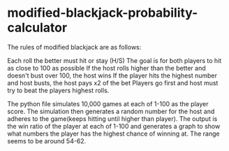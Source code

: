 # modified-blackjack-probability-calculator

The rules of modified blackjack are as follows:

Each roll the better must hit or stay (H/S)
The goal is for both players to hit as close to 100 as possible
If the host rolls higher than the better and doesn't bust over 100, the host wins
If the player hits the highest number and host busts, the host pays x2 of the bet
Players go first and host must try to beat the players highest rolls.

The python file simulates 10,000 games at each of 1-100 as the player score.
The simulation then generates a random number for the host and adheres to the game(keeps hitting until higher than player).
The output is the win ratio of the player at each of 1-100 and generates a graph to show what numbers the player has the highest chance of winning at.
The range seems to be around 54-62.
